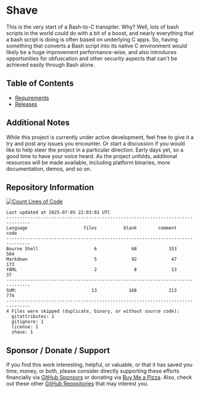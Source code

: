 # Shave

This is the very start of a Bash-to-C transpiler. Why? Well, lots of bash scripts in the world could do with a bit of a boost, and nearly everything that a bash script is doing is often based on underlying C apps. So, having something that converts a Bash script into its native C environment would likely be a huge improvement performance-wise, and also introduces opportunities for obfuscation and other security aspects that can't be achieved easily through Bash alone.

## Table of Contents

- [Requirements](./docs/REQUIREMENTS.md)
- [Releases](./releases/RELEASES.md)

## Additional Notes

While this project is currently under active development, feel free to give it a try and post any issues you encounter. Or start a discussion if you would like to help steer the project in a particular direction. Early days yet, so a good time to have your voice heard. As the project unfolds, additional resources will be made available, including platform binaries, more documentation, demos, and so on.

## Repository Information

[![Count Lines of Code](https://github.com/500Foods/Template/actions/workflows/main.yml/badge.svg)](https://github.com/500Foods/Shave/actions/workflows/main.yml)
<!--CLOC-START -->
```cloc
Last updated at 2025-07-05 22:03:01 UTC
-------------------------------------------------------------------------------
Language                     files          blank        comment           code
-------------------------------------------------------------------------------
Bourne Shell                     6             68            153            564
Markdown                         5             92             47            173
YAML                             2              8             13             37
-------------------------------------------------------------------------------
SUM:                            13            168            213            774
-------------------------------------------------------------------------------
4 Files were skipped (duplicate, binary, or without source code):
  gitattributes: 1
  gitignore: 1
  license: 1
  shave: 1
```
<!--CLOC-END-->

## Sponsor / Donate / Support

If you find this work interesting, helpful, or valuable, or that it has saved you time, money, or both, please consider directly supporting these efforts financially via [GitHub Sponsors](https://github.com/sponsors/500Foods) or donating via [Buy Me a Pizza](https://www.buymeacoffee.com/andrewsimard500). Also, check out these other [GitHub Repositories](https://github.com/500Foods?tab=repositories&q=&sort=stargazers) that may interest you.
